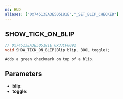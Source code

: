 ```yaml
---
ns: HUD
aliases: ["0x74513EA3E505181E","_SET_BLIP_CHECKED"]
---
```

## SHOW_TICK_ON_BLIP

```c
// 0x74513EA3E505181E 0x3DCF0092
void SHOW_TICK_ON_BLIP(Blip blip, BOOL toggle);
```

```
Adds a green checkmark on top of a blip.  
```

## Parameters
* **blip**: 
* **toggle**: 

